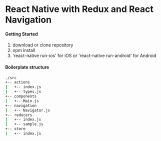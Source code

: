 # React Native with Redux and React Navigation

#### Getting Started
1) download or clone repository
2) npm install
3) 'react-native run-ios' for iOS or 'react-native run-android' for Android

#### Boilerplate structure
```bash
./src
+-- actions
|   +-- index.js
|   +-- types.js
+-- components
|   +-- Main.js
+-- navigation
|   +-- Navigator.js
+-- reducers
|   +-- index.js
|   +-- sample.js
+-- store
|   +-- index.js
```
